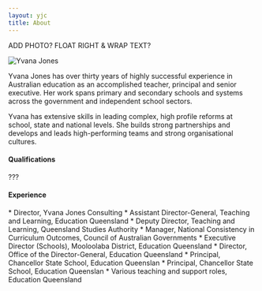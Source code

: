 ```yaml
---
layout: yjc
title: About
---
```

ADD PHOTO? FLOAT RIGHT & WRAP TEXT?

![Yvana Jones](../yvana.jpg)

Yvana Jones has over thirty years of highly successful experience in Australian education as an accomplished teacher, principal and senior executive. Her work spans primary and secondary schools and systems across the government and independent school sectors.

Yvana has extensive skills in leading complex, high profile reforms at school, state and national levels. She builds strong partnerships and develops and leads high-performing teams and strong organisational cultures.

<h4>Qualifications</h4>
???

<h4>Experience</h4>
*	Director, Yvana Jones Consulting
*	Assistant Director-General, Teaching and Learning, Education Queensland
*	Deputy Director, Teaching and Learning, Queensland Studies Authority
*	Manager, National Consistency in Curriculum Outcomes, Council of Australian Governments
*	Executive Director (Schools), Mooloolaba District, Education Queensland
*	Director, Office of the Director-General, Education Queensland
*	Principal, Chancellor State School, Education Queenslan
*	Principal, Chancellor State School, Education Queenslan
*	Various teaching and support roles, Education Queensland
